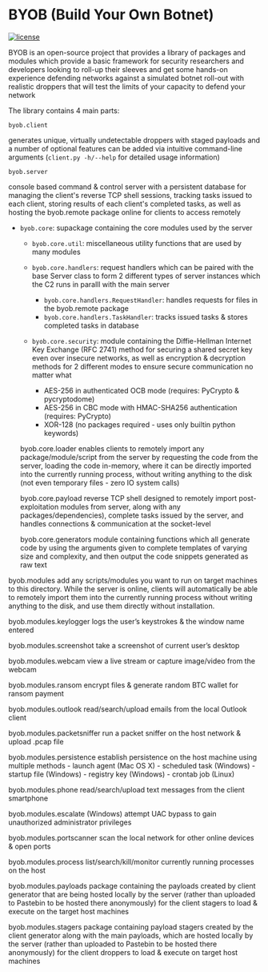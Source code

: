 # BYOB (Build Your Own Botnet)
[![license](https://img.shields.io/badge/license-brightgreen)](https://github.com/colental/byob/blob/master/LICENSE)

BYOB is an open-source project that provides a library of packages
and modules which provide a basic framework for security researchers and
developers looking to roll-up their sleeves and get some hands-on experience
defending networks against a simulated botnet roll-out with realistic droppers
that will test the limits of your capacity to defend your network

The library contains 4 main parts:

`byob.client`

generates unique, virtually undetectable droppers with staged payloads
and a number of optional features can be added via intuitive command-line
arguments (`client.py -h/--help` for detailed usage information)

`byob.server`

console based command & control server with a persistent database for
managing the client's reverse TCP shell sessions, tracking tasks issued
to each client, storing results of each client's completed tasks, as well
as hosting the byob.remote package online for clients to access remotely

- `byob.core`: supackage containing the core modules used by the server
  - `byob.core.util`: miscellaneous utility functions that are used by many modules
  - `byob.core.handlers`: request handlers which can be paired with the base Server class to
     form 2 different types of server instances which the C2 runs in paralll with the main server
    - `byob.core.handlers.RequestHandler`: handles requests for files in the byob.remote package
    - `byob.core.handlers.TaskHandler`: tracks issued tasks & stores completed tasks in database

  - `byob.core.security`: module containing the Diffie-Hellman Internet Key Exchange (RFC 2741)
    method for securing a shared secret key even over insecure networks,
    as well as encryption & decryption methods for 2 different modes to
    ensure secure communication no matter what
     - AES-256 in authenticated OCB mode (requires: PyCrypto & pycryptodome)
     - AES-256 in CBC mode with HMAC-SHA256 authentication (requires: PyCrypto)
     - XOR-128 (no packages required - uses only builtin python keywords)

  byob.core.loader
    enables clients to remotely import any package/module/script from the server
    by requesting the code from the server, loading the code in-memory, where
    it can be directly imported into the currently running process, without
    writing anything to the disk (not even temporary files - zero IO system calls)

  byob.core.payload
    reverse TCP shell designed to remotely import post-exploitation modules from
    server, along with any packages/dependencies), complete tasks issued by
    the server, and handles connections & communication at the socket-level

  byob.core.generators
    module containing functions which all generate code by using the arguments
    given to complete templates of varying size and complexity, and then output
    the code snippets generated as raw text

byob.modules
  add any scripts/modules you want to run on target machines to this directory.
  While the server is online, clients will automatically be able to
  remotely import them into the currently running process without writing anything
  to the disk, and use them directly without installation.

  byob.modules.keylogger
    logs the user’s keystrokes & the window name entered

  byob.modules.screenshot
    take a screenshot of current user’s desktop

  byob.modules.webcam
    view a live stream or capture image/video from the webcam

  byob.modules.ransom
    encrypt files & generate random BTC wallet for ransom payment

  byob.modules.outlook
    read/search/upload emails from the local Outlook client

  byob.modules.packetsniffer
    run a packet sniffer on the host network & upload .pcap file

  byob.modules.persistence
    establish persistence on the host machine using multiple methods
     - launch agent   (Mac OS X)
     - scheduled task (Windows)
     - startup file   (Windows)
     - registry key   (Windows)
     - crontab job    (Linux)

  byob.modules.phone
    read/search/upload text messages from the client smartphone

  byob.modules.escalate
    (Windows) attempt UAC bypass to gain unauthorized administrator privileges

  byob.modules.portscanner
    scan the local network for other online devices & open ports

  byob.modules.process
    list/search/kill/monitor currently running processes on the host

  byob.modules.payloads
    package containing the payloads created by client generator that are being
    hosted locally by the server (rather than uploaded to Pastebin to be hosted
    there anonymously) for the client stagers to load & execute on the target
    host machines 

  byob.modules.stagers
    package containing payload stagers created by the client generator along
    with the main payloads, which are hosted locally by the server (rather
    than uploaded to Pastebin to be hosted there anonymously) for the client
    droppers to load & execute on target host machines
